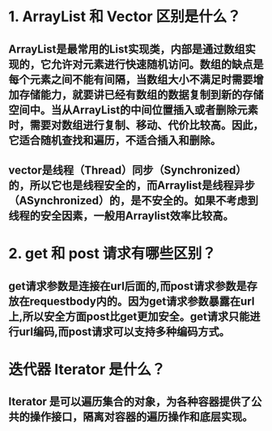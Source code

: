 # 1. ArrayList 和 Vector 区别是什么？
## ArrayList是最常用的List实现类，内部是通过数组实现的，它允许对元素进行快速随机访问。数组的缺点是每个元素之间不能有间隔，当数组大小不满足时需要增加存储能力，就要讲已经有数组的数据复制到新的存储空间中。当从ArrayList的中间位置插入或者删除元素时，需要对数组进行复制、移动、代价比较高。因此，它适合随机查找和遍历，不适合插入和删除。
## vector是线程（Thread）同步（Synchronized）的，所以它也是线程安全的，而Arraylist是线程异步（ASynchronized）的，是不安全的。如果不考虑到线程的安全因素，一般用Arraylist效率比较高。
# 2. get 和 post 请求有哪些区别？
## get请求参数是连接在url后面的,而post请求参数是存放在requestbody内的。因为get请求参数暴露在url上,所以安全方面post比get更加安全。get请求只能进行url编码,而post请求可以支持多种编码方式。
# 迭代器 Iterator 是什么？
## Iterator 是可以遍历集合的对象，为各种容器提供了公共的操作接口，隔离对容器的遍历操作和底层实现。